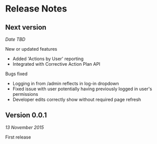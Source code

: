# Release Notes

## Next version
_Date TBD_

New or updated features
* Added 'Actions by User' reporting
* Integrated with Corrective Action Plan API

Bugs fixed
* Logging in from /admin reflects in log-in dropdown
* Fixed issue with user potentially having previously logged in user's permissions
* Developer edits correctly show without required page refresh

## Version 0.0.1
_13 November 2015_

First release
